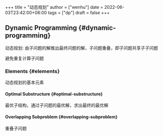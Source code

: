 +++
title = "动态规划"
author = ["wenhu"]
date = 2022-06-03T23:42:00+08:00
tags = ["dp"]
draft = false
+++

## Dynamic Programming {#dynamic-programming}

动态规划: 由子问题的解推出最终问题的解，子问题重叠，即子问题共享子子问题

避免重复计算子问题


### Elements {#elements}

动态规划的基本元素


#### Optimal Substructure {#optimal-substructure}

最优子结构，通过子问题的最优解，求出最终的最优解


#### Overlapping Subproblem {#overlapping-subproblem}

重叠子问题
